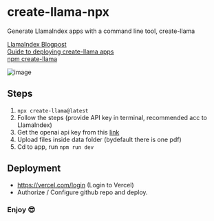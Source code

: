 # create-llama-npx
Generate LlamaIndex apps with a command line tool, create-llama

[LlamaIndex Blogpost](https://blog.llamaindex.ai/create-llama-a-command-line-tool-to-generate-llamaindex-apps-8f7683021191)  
[Guide to deploying create-llama apps](https://blog.llamaindex.ai/shipping-your-retrieval-augmented-generation-app-to-production-with-create-llama-7bbe43b6287d)  
[npm create-llama](https://www.npmjs.com/package/create-llama)

![image](https://github.com/sudarshan-koirala/create-llama-npx/assets/14214659/af1b9fec-42f0-4e70-b4af-8fe80ec720bf)


## Steps
1. `npx create-llama@latest`
2. Follow the steps (provide API key in terminal, recommended acc to LlamaIndex)
3. Get the openai api key from this [link](https://platform.openai.com/api-keys)
4. Upload files inside data folder (bydefault there is one pdf)
5. Cd to app, run `npm run dev`


## Deployment
- https://vercel.com/login (Login to Vercel)
- Authorize / Configure github repo and deploy.

### Enjoy 😎
